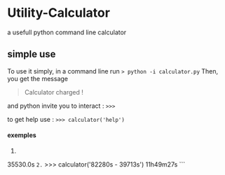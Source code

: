 # Utility-Calculator
 a usefull python command line calculator


## simple use
To use it simply, in a command line run 
``` > python -i calculator.py ```
Then, you get the message 
> Calculator charged !

and python invite you to interact :
``` >>> ```

to get help use :
``` >>> calculator('help') ```

#### exemples
1. ``` >>> calculator("9h52m10s = s")
35530.0s ```
2. ``` >>> calculator('82280s - 39713s')
11h49m27s ```


